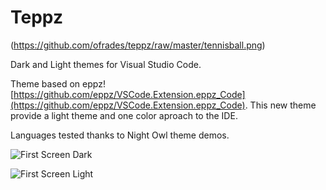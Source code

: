 # Teppz

(https://github.com/ofrades/teppz/raw/master/tennisball.png)

Dark and Light themes for Visual Studio Code.

Theme based on eppz! [https://github.com/eppz/VSCode.Extension.eppz_Code](https://github.com/eppz/VSCode.Extension.eppz_Code). This new theme provide a light theme and one color aproach to the IDE.

Languages tested thanks to Night Owl theme demos.

![First Screen Dark](https://github.com/ofrades/teppz/raw/master/images/dark.png)

![First Screen Light](https://github.com/ofrades/teppz/raw/master/images/light.png)